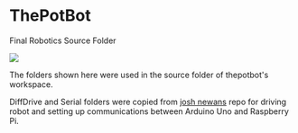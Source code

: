 # ThePotBot
Final Robotics Source Folder

<img src="https://64.media.tumblr.com/1ccd390771493d256f2ff3fe31ede650/0d8bdb5cb4f54ff5-f9/s400x600/5a046269db0b4b410106ffcefcad29988f19f5e1.png">

The folders shown here were used in the source folder of thepotbot's workspace.

DiffDrive and Serial folders were copied from <a href="https://github.com/joshnewans" target="blank">josh newans</a> repo for driving robot and setting up communications between Arduino Uno and Raspberry Pi.

